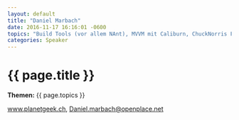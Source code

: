 ```yaml
---
layout: default
title: "Daniel Marbach"
date: 2016-11-17 16:16:01 -0600
topics: "Build Tools (vor allem NAnt), MVVM mit Caliburn, ChuckNorris Framework (z. B. Roundhouse), NHibernate, NServiceBus und z. B. Caliburn (sogar Workshop), Bbv.Common Bootstrapper (sogar Workshop) aka Application Bootstrapping on Steroids, Distributed Event Broker / Mapping Event Broker, Bbv.Common Allgemein (sogar Workshop), Test Driven Development Basics, Dynamische Client / Server Übersetzung mit AutoMapper, NHibernate, How to select open source frameworks (Kurzvortrag), Ninject"
categories: Speaker
---
```


# {{ page.title }}

**Themen:** {{ page.topics }}

www.planetgeek.ch, Daniel.marbach@openplace.net


